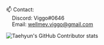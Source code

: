 📫 Contact:\
&nbsp;&nbsp;&nbsp;&nbsp;Discord: Viggo#0646\
&nbsp;&nbsp;&nbsp;&nbsp;Email: wellmev.viggo@gmail.com

![Taehyun's GitHub Contributor stats](https://github-contributor-stats.vercel.app/api?username=viggo-wellme)
